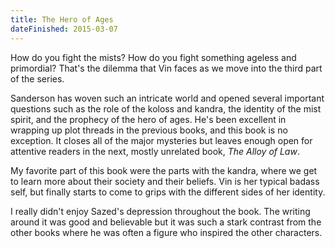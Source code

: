 ```yaml
---
title: The Hero of Ages
dateFinished: 2015-03-07
---
```


How do you fight the mists? How do you fight something ageless and primordial? That's the dilemma that 
Vin faces as we move into the third part of the series. 

Sanderson has woven such an intricate world and opened several important questions such as the role of
the koloss and kandra, the identity of the mist spirit, and the prophecy of the hero of ages. He's 
been excellent in wrapping up plot threads in the previous books, and this book is no exception. It
closes all of the major mysteries but leaves enough open for attentive readers in the next, mostly
unrelated book, _The Alloy of Law_.

My favorite part of this book were the parts with the kandra, where we get to learn more about their
society and their beliefs. Vin is her typical badass self, but finally starts to come to grips with
the different sides of her identity.

I really didn't enjoy Sazed's depression throughout the book. The writing around it was good and
believable but it was such a stark contrast from the other books where he was often a figure who
inspired the other characters.
